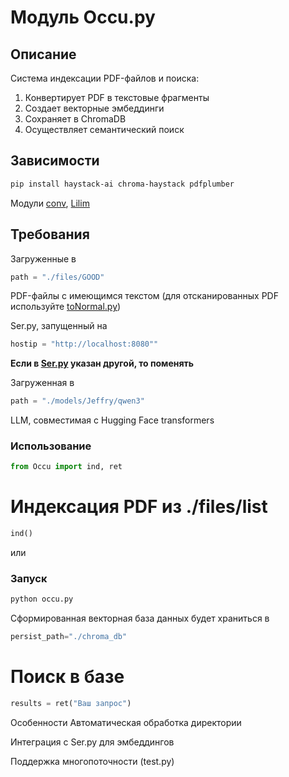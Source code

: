 # Модуль Occu.py

## Описание
Система индексации PDF-файлов и поиска:
1. Конвертирует PDF в текстовые фрагменты
2. Создает векторные эмбеддинги
3. Сохраняет в ChromaDB
4. Осуществляет семантический поиск

## Зависимости
```bash
pip install haystack-ai chroma-haystack pdfplumber
```

Модули <a href="https://github.com/Archibaka/Epstein/tree/main/docs/conv.md">conv</a>, <a href="https://github.com/Archibaka/Epstein/tree/main/docs/lilim.md">Lilim</a>

## Требования
Загруженные в 
```python
path = "./files/GOOD"
```
PDF-файлы с имеющимся текстом (для отсканированных PDF используйте <a href="https://github.com/Archibaka/Epstein/tree/main/docs/toNormal.md">toNormal.py</a>)

Ser.py, запущенный на 

```python
hostip = "http://localhost:8080""
```
<strong>Если в <a href="https://github.com/Archibaka/Epstein/tree/main/docs/Ser.md">Ser.py</a> указан другой, то поменять</strong> 

Загруженная в 
```python
path = "./models/Jeffry/qwen3"
```
LLM, совместимая с Hugging Face transformers

### Использование
```python
from Occu import ind, ret
```
# Индексация PDF из ./files/list
```python
ind()
```
или 

### Запуск

```bash
python occu.py
```

Сформированная векторная база данных будет храниться в 
```python
persist_path="./chroma_db"
```

# Поиск в базе
```python
results = ret("Ваш запрос")
```
Особенности
Автоматическая обработка директории

Интеграция с Ser.py для эмбеддингов

Поддержка многопоточности (test.py)
